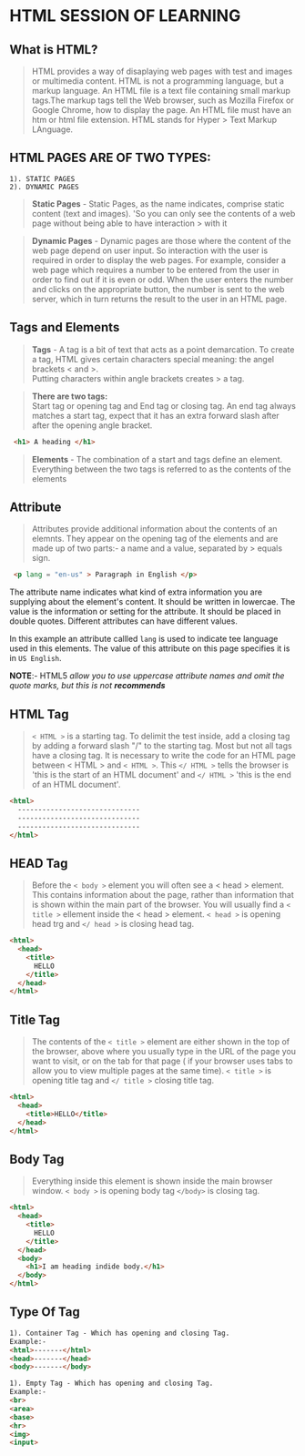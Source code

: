 # HTML SESSION OF LEARNING

## What is HTML?
> HTML provides a way of disaplaying web pages with test and images or multimedia content. HTML is not a programming language, but a markup language. An HTML file is a text file containing small markup tags.The markup tags tell the Web browser, such as Mozilla Firefox or Google Chrome, how to display the page. An HTML file must have an htm or html file extension. HTML stands for Hyper > Text Markup LAnguage.

##  HTML PAGES ARE OF TWO TYPES:
```
1). STATIC PAGES 
2). DYNAMIC PAGES 
```
 > **Static Pages** - Static Pages, as the name indicates, comprise static content (text and images). 'So you can only see the contents of a web page without being able to have interaction  >  with it

> **Dynamic Pages** - Dynamic pages are those where the content of the web page depend on user input. So interaction with the user is required in order to display the web pages. For example, consider a web page which requires a number to be entered from the user in order to find out if it is even or odd. When the user enters the number and clicks on the appropriate button, the number is sent to the web server, which in turn returns the result to the user in an HTML page.

## Tags and Elements
  > **Tags** - A tag is a bit of text that acts as a point demarcation. To create a tag, HTML gives certain characters special meaning: the angel brackets < and >. <br />
  Putting characters within angle brackets creates > a tag. <br />

> **There are two tags:** <br/>
Start tag or opening tag and End tag or closing tag. An end tag always matches a start tag, expect that it has an extra forward slash after after the opening angle bracket.

```html
 <h1> A heading </h1>
```
  > **Elements** - The combination of a start and tags define an element. Everything between the two tags is referred to as the contents of the elements <br />
>

## Attribute
  > Attributes provide additional information about the contents of an elemnts. They appear on the opening tag of the elements and are made up of two parts:- a name and a value, separated by > equals sign.

```html
 <p lang = "en-us" > Paragraph in English </p>
```
The attribute name indicates what kind of extra information you are supplying about the element's content. It should be written in lowercae.
The value is the information or setting for the attribute. It should be placed in double quotes. Different attributes can have different values.

In this example an attribute callled `lang` is used to indicate tee language used in this elements. The value of this attribute on this page specifies it is in `US English`.

__NOTE__:- HTML5 *allow you to use uppercase attribute names and omit the quote marks, but this is not __recommends__*

## HTML Tag
> `< HTML >` is a starting tag. To delimit the test inside, add a closing tag by adding a forward slash "/" to the starting tag. Most but not all tags have a closing tag. It is necessary to write the code for an HTML page between < HTML > and `< HTML >`. This `</ HTML >` tells the browser is 'this is the start of an HTML document' and `</ HTML >` 'this is the end of an HTML document'.
```html
<html>
  ------------------------------
  ------------------------------
  ------------------------------
</html> 
```

## HEAD Tag
> Before the `< body >` element you will often see a < head > element. This contains information about the page, rather than information that is shown within the main part of the browser. You will usually find a `< title >` ellement inside the < head > element. `< head >` is opening head trg and `</ head >` is closing head tag.
```html
<html>
  <head>
    <title>
      HELLO
    </title>
  </head>
</html>
```
## Title Tag
> The contents of the `< title >` element are either shown in the top of the browser, above where you usually type in the URL of the page you want to visit, or on the tab for that page ( if your browser uses tabs to allow you to view multiple pages at the same time). `< title >` is opening title tag and `</ title >` closing title tag.

```html
<html>
  <head>
    <title>HELLO</title>
  </head>
</html>
```

## Body Tag
> Everything inside this element is shown inside the main browser window. `< body >` is opening body tag `</body>` is closing tag.

```html
<html>
  <head>
    <title>
      HELLO
    </title>
  </head>
  <body>
    <h1>I am heading indide body.</h1>
  </body>
</html>
```

## Type Of Tag

````html
1). Container Tag - Which has opening and closing Tag.
Example:-
<html>-------</html>
<head>-------</head>
<body>-------</body>

1). Empty Tag - Which has opening and closing Tag.
Example:-
<br>
<area>
<base>
<hr>
<img>
<input>
````